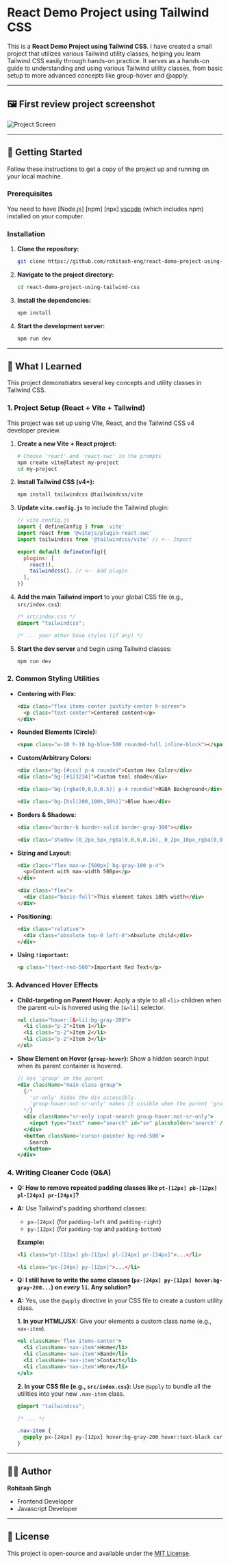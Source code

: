 # React Demo Project using Tailwind CSS

This is a **React Demo Project using Tailwind CSS**. I have created a small project that utilizes various Tailwind utility classes, helping you learn Tailwind CSS easily through hands-on practice. It serves as a hands-on guide to understanding and using various Tailwind utility classes, from basic setup to more advanced concepts like group-hover and @apply.

-----

## 🖼️ First review project screenshot
![Project Screen](https://your-image-url.com/screenshot.png)

-----

## 🚀 Getting Started

Follow these instructions to get a copy of the project up and running on your local machine.

### Prerequisites

You need to have [Node.js] [npm] [npx] [vscode](https://nodejs.org/) (which includes npm) installed on your computer.

### Installation

1.  **Clone the repository:**

    ```bash
    git clone https://github.com/rohitash-eng/react-demo-project-using-tailwind-css.git
    ```

2.  **Navigate to the project directory:**

    ```bash
    cd react-demo-project-using-tailwind-css
    ```

3.  **Install the dependencies:**

    ```bash
    npm install
    ```

4.  **Start the development server:**

    ```bash
    npm run dev
    ```

-----

## 🧠 What I Learned

This project demonstrates several key concepts and utility classes in Tailwind CSS.

### 1\. Project Setup (React + Vite + Tailwind)

This project was set up using Vite, React, and the Tailwind CSS v4 developer preview.

1.  **Create a new Vite + React project:**

    ```bash
    # Choose 'react' and 'react-swc' in the prompts
    npm create vite@latest my-project
    cd my-project
    ```

2.  **Install Tailwind CSS (v4+):**

    ```bash
    npm install tailwindcss @tailwindcss/vite
    ```

3.  **Update `vite.config.js`** to include the Tailwind plugin:

    ```javascript
    // vite.config.js
    import { defineConfig } from 'vite'
    import react from '@vitejs/plugin-react-swc'
    import tailwindcss from '@tailwindcss/vite' // <-- Import

    export default defineConfig({
      plugins: [
        react(),
        tailwindcss(), // <-- Add plugin
      ],
    })
    ```

4.  **Add the main Tailwind import** to your global CSS file (e.g., `src/index.css`):

    ```css
    /* src/index.css */
    @import "tailwindcss";

    /* ... your other base styles (if any) */
    ```

5.  **Start the dev server** and begin using Tailwind classes:

    ```bash
    npm run dev
    ```

### 2\. Common Styling Utilities

  * **Centering with Flex:**

    ```html
    <div class="flex items-center justify-center h-screen">
      <p class="text-center">Centered content</p>
    </div>
    ```

  * **Rounded Elements (Circle):**

    ```html
    <span class="w-10 h-10 bg-blue-500 rounded-full inline-block"></span>
    ```

  * **Custom/Arbitrary Colors:**

    ```html
    <div class="bg-[#ccc] p-4 rounded">Custom Hex Color</div>
    <div class="bg-[#123234]">Custom teal shade</div>

    <div class="bg-[rgba(0,0,0,0.5)] p-4 rounded">RGBA Background</div>

    <div class="bg-[hsl(200,100%,50%)]">Blue hue</div>
    ```

  * **Borders & Shadows:**

    ```html
    <div class="border-b border-solid border-gray-300"></div>

    <div class="shadow-[0_2px_5px_rgba(0,0,0,0.16),_0_2px_10px_rgba(0,0,0,0.12)]"></div>
    ```

  * **Sizing and Layout:**

    ```html
    <div class="flex max-w-[500px] bg-gray-100 p-4">
      <p>Content with max-width 500px</p>
    </div>

    <div class="flex">
      <div class="basis-full">This element takes 100% width</div>
    </div>
    ```

  * **Positioning:**

    ```html
    <div class="relative">
      <div class="absolute top-0 left-0">Absolute child</div>
    </div>
    ```

  * **Using `!important`:**

    ```html
    <p class="!text-red-500">Important Red Text</p>
    ```

### 3\. Advanced Hover Effects

  * **Child-targeting on Parent Hover:**
    Apply a style to all `<li>` children when the parent `<ul>` is hovered using the `[&>li]` selector.

    ```html
    <ul class="hover:[&>li]:bg-gray-200">
      <li class="p-2">Item 1</li>
      <li class="p-2">Item 2</li>
      <li class="p-2">Item 3</li>
    </ul>
    ```

  * **Show Element on Hover (`group-hover`):**
    Show a hidden search input when its parent container is hovered.

    ```jsx
    // Use 'group' on the parent
    <div className="main-class group">
      {/*
        'sr-only' hides the div accessibly.
        'group-hover:not-sr-only' makes it visible when the parent 'group' is hovered.
      */}
      <div className="sr-only input-search group-hover:not-sr-only">
        <input type="text" name="search" id="se" placeholder='search' />
      </div>
      <button className='cursor-pointer bg-red-500'>
        Search
      </button>
    </div>
    ```

### 4\. Writing Cleaner Code (Q\&A)

  * **Q: How to remove repeated padding classes like `pt-[12px] pb-[12px] pl-[24px] pr-[24px]`?**

  * **A:** Use Tailwind's padding shorthand classes:

      * `px-[24px]` (for `padding-left` and `padding-right`)
      * `py-[12px]` (for `padding-top` and `padding-bottom`)

    **Example:**

    ```html
    <li class="pt-[12px] pb-[12px] pl-[24px] pr-[24px]">...</li>

    <li class="px-[24px] py-[12px]">...</li>
    ```

  * **Q: I still have to write the same classes (`px-[24px] py-[12px] hover:bg-gray-200...`) on *every* `li`. Any solution?**

  * **A:** Yes, use the `@apply` directive in your CSS file to create a custom utility class.

    **1. In your HTML/JSX:**
    Give your elements a custom class name (e.g., `nav-item`).

    ```jsx
    <ul className='flex items-center'>
      <li className='nav-item'>Home</li>
      <li className='nav-item'>Band</li>
      <li className='nav-item'>Contact</li>
      <li className='nav-item'>More</li>
    </ul>
    ```

    **2. In your CSS file (e.g., `src/index.css`):**
    Use `@apply` to bundle all the utilities into your new `.nav-item` class.

    ```css
    @import "tailwindcss";

    /* ... */

    .nav-item {
      @apply px-[24px] py-[12px] hover:bg-gray-200 hover:text-black cursor-pointer;
    }
    ```

-----

## 🧑‍💻 Author

**Rohitash Singh**

  * Frontend Developer
  * Javascript Developer

-----

## 📜 License

This project is open-source and available under the [MIT License](https://www.google.com/search?q=LICENSE).

